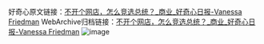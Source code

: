 好奇心原文链接：[不开个网店，怎么竞选总统？_商业_好奇心日报-Vanessa Friedman](https://www.qdaily.com/articles/11247.html)
WebArchive归档链接：[不开个网店，怎么竞选总统？_商业_好奇心日报-Vanessa Friedman](http://web.archive.org/web/20190623164059/https://www.qdaily.com/articles/11247.html)
![image](http://ww3.sinaimg.cn/large/007d5XDply1g3wge213j5j30u07w2x6p)